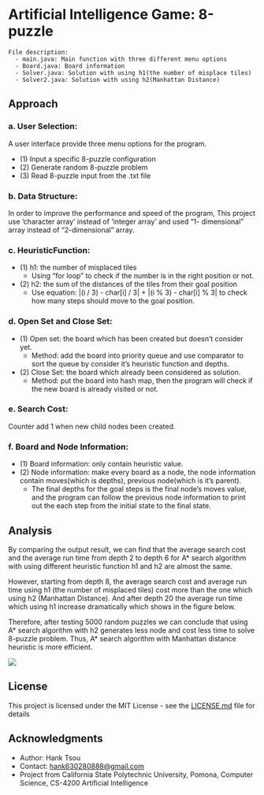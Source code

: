 # Artificial Intelligence Game: 8-puzzle

```
File description:
  - main.java: Main function with three different menu options
  - Board.java: Board information
  - Solver.java: Solution with using h1(the number of misplace tiles)
  - Solver2.java: Solution with using h2(Manhattan Distance)
```

## Approach

### a. User Selection: 
A user interface provide three menu options for the program.
- (1) Input a specific 8-puzzle configuration
- (2) Generate random 8-puzzle problem
- (3) Read 8-puzzle input from the .txt file

### b. Data Structure: 
In order to improve the performance and speed of the program, This project use ‘character array’ instead of ‘integer array’ and used “1- dimensional” array instead of “2-dimensional” array.

### c. HeuristicFunction:
- (1) h1: the number of misplaced tiles
  - Using “for loop” to check if the number is in the right position or not.
- (2) h2: the sum of the distances of the tiles from their goal position
  - Use equation: |(i / 3) - char[i] / 3| + |(i % 3) - char[i] % 3| to check how many steps should move to the goal position.

### d. Open Set and Close Set:
- (1) Open set: the board which has been created but doesn’t consider yet.
  - Method: add the board into priority queue and use comparator to sort the queue by consider it’s heuristic function and depths.
- (2) Close Set: the board which already been considered as solution.
  - Method: put the board into hash map, then the program will check if the new board is already visited or not. 
  
### e. Search Cost: 
Counter add 1 when new child nodes been created.

### f. Board and Node Information:
- (1) Board information: only contain heuristic value.
- (2) Node information: make every board as a node, the node information contain moves(which is depths), previous node(which is it’s parent).
  - The final depths for the goal steps is the final node’s moves value, and the program can follow the previous node information to print out the each step from the initial state to the final state.

## Analysis
  By comparing the output result, we can find that the average search cost and the average run time from depth 2 to depth 6 for A* search algorithm with using different heuristic function h1 and h2 are almost the same.
  
  However, starting from depth 8, the average search cost and average run time using h1 (the number of misplaced tiles) cost more than the one which using h2 (Manhattan Distance). And after depth 20 the average run time which using h1 increase dramatically which shows in the figure below.

  Therefore, after testing 5000 random puzzles we can conclude that using A* search algorithm with h2 generates less node and cost less time to solve 8-puzzle problem. Thus, A* search algorithm with Manhattan distance heuristic is more efficient.

![](README_IMG/8puzzel.png)

## License

This project is licensed under the MIT License - see the [LICENSE.md](LICENSE.md) file for details

## Acknowledgments

* Author: Hank Tsou
* Contact: hank630280888@gmail.com
* Project from California State Polytechnic University, Pomona, Computer Science, CS-4200 Artificial Intelligence
